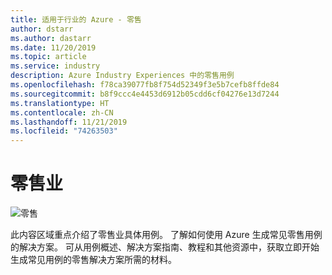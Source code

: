 ```yaml
---
title: 适用于行业的 Azure - 零售
author: dstarr
ms.author: dastarr
ms.date: 11/20/2019
ms.topic: article
ms.service: industry
description: Azure Industry Experiences 中的零售用例
ms.openlocfilehash: f78ca39077fb8f754d52349f3e5b7cefb8ffde84
ms.sourcegitcommit: b8f9ccc4e4453d6912b05cdd6cf04276e13d7244
ms.translationtype: HT
ms.contentlocale: zh-CN
ms.lasthandoff: 11/21/2019
ms.locfileid: "74263503"
---
```

# <a name="retail-industry"></a>零售业

![零售](./assets/index-assets/retailers.png)

此内容区域重点介绍了零售业具体用例。 了解如何使用 Azure 生成常见零售用例的解决方案。 可从用例概述、解决方案指南、教程和其他资源中，获取立即开始生成常见用例的零售解决方案所需的材料。